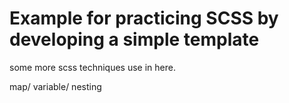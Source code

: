 # Example for practicing SCSS by developing a simple template 

some more scss techniques use in here. 

map/
variable/
nesting
